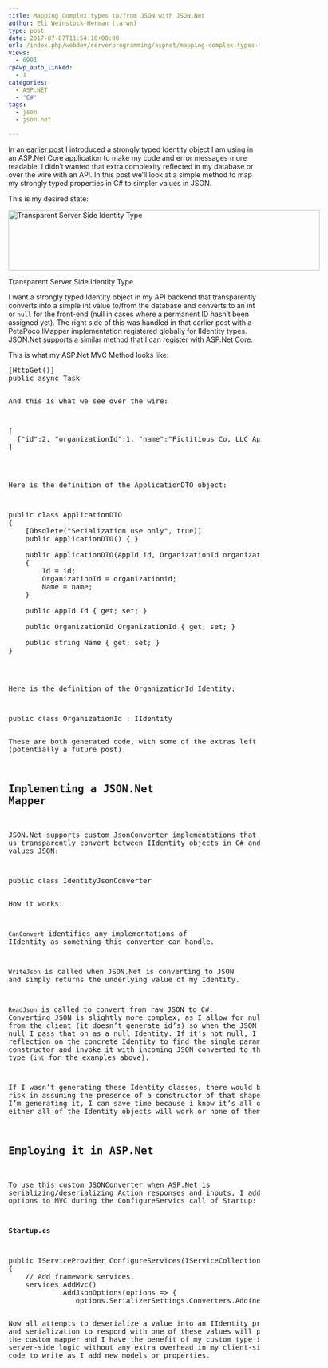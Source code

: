 ```yaml
---
title: Mapping Complex types to/from JSON with JSON.Net
author: Eli Weinstock-Herman (tarwn)
type: post
date: 2017-07-07T11:54:10+00:00
url: /index.php/webdev/serverprogramming/aspnet/mapping-complex-types-tofrom-json-with-json-net/
views:
  - 6901
rp4wp_auto_linked:
  - 1
categories:
  - ASP.NET
  - 'C#'
tags:
  - json
  - json.net

---
```

In an [earlier post][1] I introduced a strongly typed Identity object I am using in an ASP.Net Core application to make my code and error messages more readable. I didn&#8217;t wanted that extra complexity reflected in my database or over the wire with an API. In this post we&#8217;ll look at a simple method to map my strongly typed properties in C# to simpler values in JSON.

This is my desired state:

<div id="attachment_8690" style="width: 634px" class="wp-caption aligncenter">
  <img src="/wp-content/uploads/2017/07/TransparentIdentityType.png" alt="Transparent Server Side Identity Type" width="624" height="121" class="size-full wp-image-8690" srcset="/wp-content/uploads/2017/07/TransparentIdentityType.png 624w, /wp-content/uploads/2017/07/TransparentIdentityType-300x58.png 300w" sizes="(max-width: 624px) 100vw, 624px" />
  
  <p class="wp-caption-text">
    Transparent Server Side Identity Type
  </p>
</div>

I want a strongly typed Identity object in my API backend that transparently converts into a simple int value to/from the database and converts to an int or `null` for the front-end (null in cases where a permanent ID hasn&#8217;t been assigned yet). The right side of this was handled in that earlier post with a PetaPoco IMapper implementation registered globally for IIdentity<int> types. JSON.Net supports a similar method that I can register with ASP.Net Core.

This is what my ASP.Net MVC Method looks like:

<pre>[HttpGet()]
public async Task<List<ApplicationDTO&gt;&gt; GetAllAsync()
{
	return await _databaseStore.Applications.GetAllAsync();
}</pre>

And this is what we see over the wire:

<pre>[
  {"id":2, "organizationId":1, "name":"Fictitious Co, LLC Application"}
]</pre>

Here is the definition of the ApplicationDTO object:

<pre>public class ApplicationDTO
{   
    [Obsolete("Serialization use only", true)]
    public ApplicationDTO() { }
 
    public ApplicationDTO(AppId id, OrganizationId organizationid, string name)
    {
        Id = id;
        OrganizationId = organizationid;
        Name = name;
    }
    
    public AppId Id { get; set; }
        
    public OrganizationId OrganizationId { get; set; }
        
    public string Name { get; set; }
}</pre>

Here is the definition of the OrganizationId Identity:

<pre>public class OrganizationId : IIdentity<int&gt;
{   
	[Obsolete("Serialization use only", true)]
	public OrganizationId() { }
	 
	public OrganizationId(int id)
	{
		RawValue = id;
	}
	 
	public int RawValue { get; set; }
}</pre>

These are both generated code, with some of the extras left out (potentially a future post).

## Implementing a JSON.Net Mapper

JSON.Net supports custom JsonConverter implementations that will let us transparently convert between IIdentity<int> objects in C# and int values JSON:

<pre>public class IdentityJsonConverter<T&gt; : JsonConverter
{
    public override void WriteJson(JsonWriter writer, object value, JsonSerializer serializer)
    {
        writer.WriteValue(((IIdentity<T&gt;)value).RawValue);
    }

    public override object ReadJson(JsonReader reader, Type objectType, object existingValue, JsonSerializer serializer)
    {
        if (reader.Value != null)
        {
            var ctor = objectType.GetConstructor(new Type[] { typeof(T) });
            var obj = ctor.Invoke(new object[] { (T)Convert.ChangeType(reader.Value, typeof(T)) });
            return obj;
        }
        else
        {
            return null;
        }
    }

    public override bool CanConvert(Type objectType)
    {
        return typeof(IIdentity<T&gt;).IsAssignableFrom(objectType);
    }
}</pre>

How it works:

`CanConvert` identifies any implementations of IIdentity<int> as something this converter can handle. 

`WriteJson` is called when JSON.Net is converting to JSON and simply returns the underlying value of my Identity. 

`ReadJson` is called to convert from raw JSON to C#. Converting JSON is slightly more complex, as I allow for null values from the client (it doesn&#8217;t generate id&#8217;s) so when the JSON value is null I pass that on as a null Identity. If it&#8217;s not null, I use reflection on the concrete Identity to find the single parameter constructor and invoke it with incoming JSON converted to the expected type (`int` for the examples above). 

If I wasn&#8217;t generating these Identity classes, there would be some risk in assuming the presence of a constructor of that shape. Because I&#8217;m generating it, I can save time because i know it&#8217;s all or nothing, either all of the Identity objects will work or none of them will. 

## Employing it in ASP.Net

To use this custom JSONConverter when ASP.Net is serializing/deserializing Action responses and inputs, I add JSON options to MVC during the ConfigureServics call of Startup:

**Startup.cs**

<pre>public IServiceProvider ConfigureServices(IServiceCollection services)
{
    // Add framework services.
    services.AddMvc()
            .AddJsonOptions(options =&gt; {
                options.SerializerSettings.Converters.Add(new IdentityJsonConverter<Int32&gt;());
            });

   // ...
}</pre>

Now all attempts to deserialize a value into an IIdentity property and serialization to respond with one of these values will pass through the custom mapper and I have the benefit of my custom type in my server-side logic without any extra overhead in my client-side app or code to write as I add new models or properties.

 [1]: /index.php/desktopdev/mstech/csharp/mapping-complex-types-tofrom-the-db-with-petapoco/